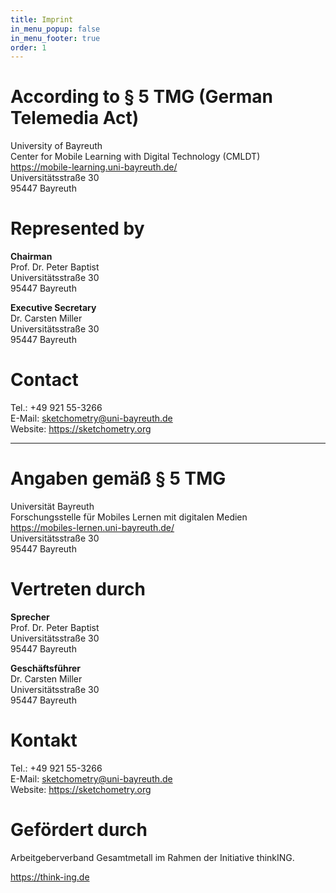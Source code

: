 ```yaml
---
title: Imprint
in_menu_popup: false
in_menu_footer: true
order: 1
---
```


# According to § 5 TMG (German Telemedia Act)

University of Bayreuth   
Center for Mobile Learning with Digital Technology (CMLDT)   
<https://mobile-learning.uni-bayreuth.de/>   
Universitätsstraße 30   
95447 Bayreuth

# Represented by

**Chairman**   
Prof. Dr. Peter Baptist   
Universitätsstraße 30   
95447 Bayreuth

**Executive Secretary**   
Dr. Carsten Miller   
Universitätsstraße 30   
95447 Bayreuth

# Contact

Tel.: +49 921 55-3266   
E-Mail: <sketchometry@uni-bayreuth.de>   
Website: <https://sketchometry.org>

---

# Angaben gemäß § 5 TMG

Universität Bayreuth   
Forschungsstelle für Mobiles Lernen mit digitalen Medien   
<https://mobiles-lernen.uni-bayreuth.de/>   
Universitätsstraße 30   
95447 Bayreuth

# Vertreten durch

**Sprecher**   
Prof. Dr. Peter Baptist   
Universitätsstraße 30   
95447 Bayreuth

**Geschäftsführer**   
Dr. Carsten Miller   
Universitätsstraße 30   
95447 Bayreuth

# Kontakt

Tel.: +49 921 55-3266   
E-Mail: <sketchometry@uni-bayreuth.de>   
Website: <https://sketchometry.org>

# Gefördert durch

Arbeitgeberverband Gesamtmetall im Rahmen der Initiative thinkING.

<https://think-ing.de>
